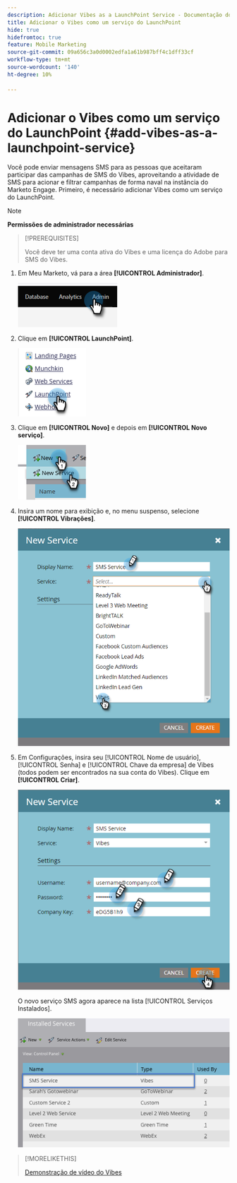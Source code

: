 ```yaml
---
description: Adicionar Vibes as a LaunchPoint Service - Documentação do Marketo - Documentação do produto
title: Adicionar o Vibes como um serviço do LaunchPoint
hide: true
hidefromtoc: true
feature: Mobile Marketing
source-git-commit: 09a656c3a0d0002edfa1a61b987bff4c1dff33cf
workflow-type: tm+mt
source-wordcount: '140'
ht-degree: 10%

---
```


# Adicionar o Vibes como um serviço do LaunchPoint {#add-vibes-as-a-launchpoint-service}

Você pode enviar mensagens SMS para as pessoas que aceitaram participar das campanhas de SMS do Vibes, aproveitando a atividade de SMS para acionar e filtrar campanhas de forma naval na instância do Marketo Engage. Primeiro, é necessário adicionar Vibes como um serviço do LaunchPoint.

>[!NOTE]
>
>**Permissões de administrador necessárias**

>[!PREREQUISITES]
>
>Você deve ter uma conta ativa do Vibes e uma licença do Adobe para SMS do Vibes.

1. Em Meu Marketo, vá para a área **[!UICONTROL Administrador]**.

   ![](assets/add-vibes-as-a-launchpoint-service-1.png)

1. Clique em **[!UICONTROL LaunchPoint]**.

   ![](assets/add-vibes-as-a-launchpoint-service-2.png)

1. Clique em **[!UICONTROL Novo]** e depois em **[!UICONTROL Novo serviço]**.

   ![](assets/add-vibes-as-a-launchpoint-service-3.png)

1. Insira um nome para exibição e, no menu suspenso, selecione **[!UICONTROL Vibrações]**.

   ![](assets/add-vibes-as-a-launchpoint-service-4.png)

1. Em Configurações, insira seu [!UICONTROL Nome de usuário], [!UICONTROL Senha] e [!UICONTROL Chave da empresa] de Vibes (todos podem ser encontrados na sua conta do Vibes). Clique em **[!UICONTROL Criar]**.

   ![](assets/add-vibes-as-a-launchpoint-service-5.png)

   O novo serviço SMS agora aparece na lista [!UICONTROL Serviços Instalados].

   ![](assets/add-vibes-as-a-launchpoint-service-6.png)

>[!MORELIKETHIS]
>
>[Demonstração de vídeo do Vibes](https://vimeo.com/215233767/1ed136adbc)
